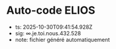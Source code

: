 # Auto-code ELIOS
- ts: 2025-10-30T09:41:54.928Z
- sig: ∞.je.toi.nous.432.528
- note: fichier généré automatiquement